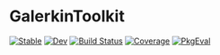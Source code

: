 # GalerkinToolkit

[![Stable](https://img.shields.io/badge/docs-stable-blue.svg)](https://fverdugo.github.io/GalerkinToolkit.jl/stable/)
[![Dev](https://img.shields.io/badge/docs-dev-blue.svg)](https://fverdugo.github.io/GalerkinToolkit.jl/dev/)
[![Build Status](https://github.com/fverdugo/GalerkinToolkit.jl/actions/workflows/CI.yml/badge.svg?branch=main)](https://github.com/fverdugo/GalerkinToolkit.jl/actions/workflows/CI.yml?query=branch%3Amain)
[![Coverage](https://codecov.io/gh/fverdugo/GalerkinToolkit.jl/branch/main/graph/badge.svg)](https://codecov.io/gh/fverdugo/GalerkinToolkit.jl)
[![PkgEval](https://JuliaCI.github.io/NanosoldierReports/pkgeval_badges/G/GalerkinToolkit.svg)](https://JuliaCI.github.io/NanosoldierReports/pkgeval_badges/report.html)
